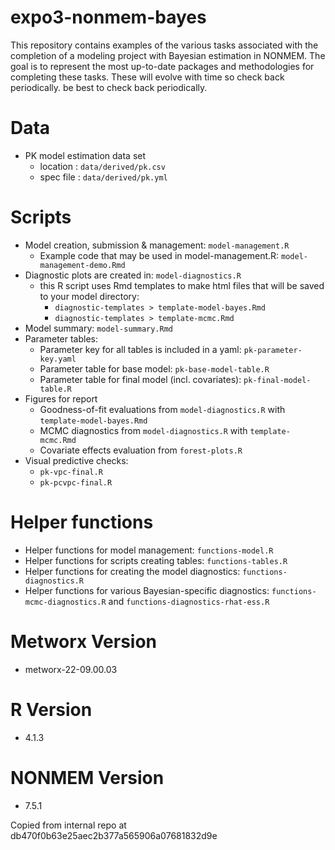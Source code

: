 # expo3-nonmem-bayes

This repository contains examples of the various tasks associated with the
completion of a modeling project with Bayesian estimation in NONMEM. The goal
is to represent the most up-to-date packages and methodologies for completing
these tasks. These will evolve with time so check back periodically.
be best to check back periodically.

# Data
- PK model estimation data set 
  - location : `data/derived/pk.csv`
  - spec file : `data/derived/pk.yml`

# Scripts
- Model creation, submission & management: `model-management.R`
  - Example code that may be used in model-management.R: `model-management-demo.Rmd`
- Diagnostic plots are created in: `model-diagnostics.R`
  - this R script uses Rmd templates to make html files that will be saved to
  your model directory:
    - `diagnostic-templates > template-model-bayes.Rmd` 
    - `diagnostic-templates > template-mcmc.Rmd` 
- Model summary: `model-summary.Rmd`
- Parameter tables: 
  - Parameter key for all tables is included in a yaml: `pk-parameter-key.yaml`
  - Parameter table for base model: `pk-base-model-table.R`
  - Parameter table for final model (incl. covariates): `pk-final-model-table.R`
- Figures for report 
  - Goodness-of-fit evaluations from `model-diagnostics.R` with `template-model-bayes.Rmd` 
  - MCMC diagnostics from `model-diagnostics.R` with `template-mcmc.Rmd` 
  - Covariate effects evaluation from `forest-plots.R`
- Visual predictive checks:
  - `pk-vpc-final.R`
  - `pk-pcvpc-final.R`


# Helper functions
- Helper functions for model management: `functions-model.R`
- Helper functions for scripts creating tables: `functions-tables.R`
- Helper functions for creating the model diagnostics: `functions-diagnostics.R`
- Helper functions for various Bayesian-specific diagnostics:
  `functions-mcmc-diagnostics.R` and `functions-diagnostics-rhat-ess.R`

# Metworx Version
- metworx-22-09.00.03

# R Version
- 4.1.3

# NONMEM Version
- 7.5.1


Copied from internal repo at db470f0b63e25aec2b377a565906a07681832d9e


